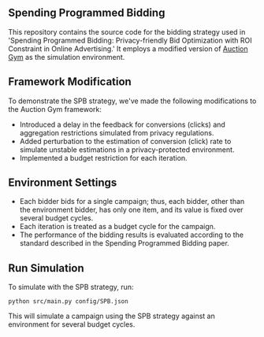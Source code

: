 ## Spending Programmed Bidding

This repository contains the source code for the bidding strategy used in 'Spending Programmed Bidding: Privacy-friendly Bid Optimization with ROI Constraint in Online Advertising.' It employs a modified version of [Auction Gym](https://github.com/amzn/auction-gym) as the simulation environment.

## Framework Modification

To demonstrate the SPB strategy, we've made the following modifications to the Auction Gym framework:

- Introduced a delay in the feedback for conversions (clicks) and aggregation restrictions simulated from privacy regulations.
- Added perturbation to the estimation of conversion (click) rate to simulate unstable estimations in a privacy-protected environment.
- Implemented a budget restriction for each iteration.

## Environment Settings

- Each bidder bids for a single campaign; thus, each bidder, other than the environment bidder, has only one item, and its value is fixed over several budget cycles.
- Each iteration is treated as a budget cycle for the campaign.
- The performance of the bidding results is evaluated according to the standard described in the Spending Programmed Bidding paper.

## Run Simulation

To simulate with the SPB strategy, run:

```
python src/main.py config/SPB.json
```

This will simulate a campaign using the SPB strategy against an environment for several budget cycles.

